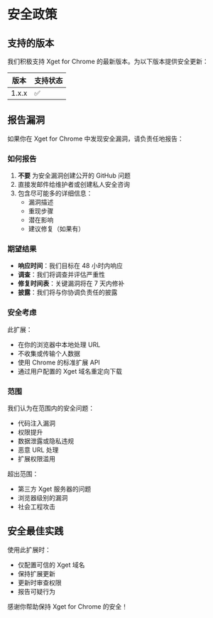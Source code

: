 # 安全政策

## 支持的版本

我们积极支持 Xget for Chrome 的最新版本。为以下版本提供安全更新：

| 版本 | 支持状态 |
| ------- | ------------------ |
| 1.x.x   | :white_check_mark: |

## 报告漏洞

如果你在 Xget for Chrome 中发现安全漏洞，请负责任地报告：

### 如何报告

1. **不要** 为安全漏洞创建公开的 GitHub 问题
2. 直接发邮件给维护者或创建私人安全咨询
3. 包含尽可能多的详细信息：
   - 漏洞描述
   - 重现步骤
   - 潜在影响
   - 建议修复（如果有）

### 期望结果

- **响应时间**：我们目标在 48 小时内响应
- **调查**：我们将调查并评估严重性
- **修复时间表**：关键漏洞将在 7 天内修补
- **披露**：我们将与你协调负责任的披露

### 安全考虑

此扩展：

- 在你的浏览器中本地处理 URL
- 不收集或传输个人数据
- 使用 Chrome 的标准扩展 API
- 通过用户配置的 Xget 域名重定向下载

### 范围

我们认为在范围内的安全问题：

- 代码注入漏洞
- 权限提升
- 数据泄露或隐私违规
- 恶意 URL 处理
- 扩展权限滥用

超出范围：

- 第三方 Xget 服务器的问题
- 浏览器级别的漏洞
- 社会工程攻击

## 安全最佳实践

使用此扩展时：

- 仅配置可信的 Xget 域名
- 保持扩展更新
- 更新时审查权限
- 报告可疑行为

感谢你帮助保持 Xget for Chrome 的安全！
